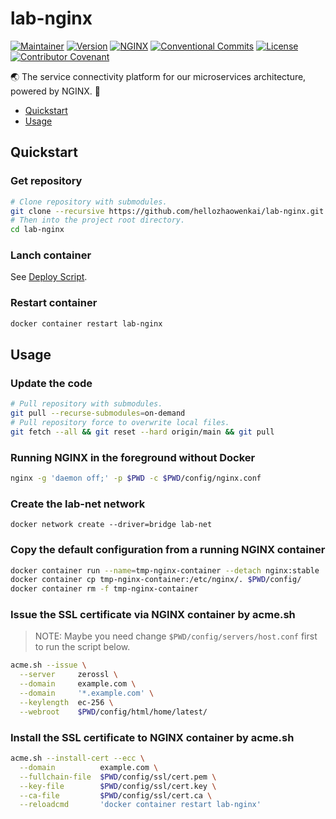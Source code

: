 # lab-nginx

[![Maintainer](https://img.shields.io/badge/Maintainer-KevInZhao-42b983.svg)](https://github.com/hellozhaowenkai/)
[![Version](https://img.shields.io/github/v/tag/hellozhaowenkai/lab-nginx?label=Version)](https://github.com/hellozhaowenkai/lab-nginx/tags/)
[![NGINX](https://img.shields.io/badge/NGINX-%3E%3D1.21-success)](https://nginx.org/)
[![Conventional Commits](https://img.shields.io/badge/Conventional%20Commits-1.0.0-%23FE5196)](https://conventionalcommits.org/)
[![License](https://img.shields.io/github/license/hellozhaowenkai/lab-nginx?label=License)](LICENSE)
[![Contributor Covenant](https://img.shields.io/badge/Contributor%20Covenant-2.0-4baaaa.svg)](CODE_OF_CONDUCT.md)

🌏 The service connectivity platform for our microservices architecture, powered by NGINX. 🤩

- [Quickstart](#quickstart)
- [Usage](#usage)

## Quickstart

### Get repository

```bash
# Clone repository with submodules.
git clone --recursive https://github.com/hellozhaowenkai/lab-nginx.git
# Then into the project root directory.
cd lab-nginx
```

### Lanch container

See [Deploy Script](deploy.sh).

### Restart container

```bash
docker container restart lab-nginx
```

## Usage

### Update the code

```bash
# Pull repository with submodules.
git pull --recurse-submodules=on-demand
# Pull repository force to overwrite local files.
git fetch --all && git reset --hard origin/main && git pull
```

### Running NGINX in the foreground without Docker

```bash
nginx -g 'daemon off;' -p $PWD -c $PWD/config/nginx.conf
```

### Create the lab-net network

```
docker network create --driver=bridge lab-net
```

### Copy the default configuration from a running NGINX container

```bash
docker container run --name=tmp-nginx-container --detach nginx:stable
docker container cp tmp-nginx-container:/etc/nginx/. $PWD/config/
docker container rm -f tmp-nginx-container
```

### Issue the SSL certificate via NGINX container by acme.sh

> NOTE: Maybe you need change `$PWD/config/servers/host.conf` first to run the script below.

```bash
acme.sh --issue \
  --server     zerossl \
  --domain     example.com \
  --domain     '*.example.com' \
  --keylength  ec-256 \
  --webroot    $PWD/config/html/home/latest/
```

### Install the SSL certificate to NGINX container by acme.sh

```bash
acme.sh --install-cert --ecc \
  --domain          example.com \
  --fullchain-file  $PWD/config/ssl/cert.pem \
  --key-file        $PWD/config/ssl/cert.key \
  --ca-file         $PWD/config/ssl/cert.ca \
  --reloadcmd       'docker container restart lab-nginx'
```

